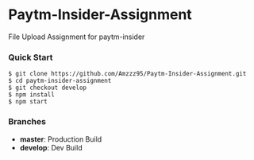 # Paytm-Insider-Assignment
File Upload Assignment for paytm-insider


### Quick Start

```shell
$ git clone https://github.com/Amzzz95/Paytm-Insider-Assignment.git
$ cd paytm-insider-assignment
$ git checkout develop
$ npm install
$ npm start
```

### Branches

* **master**: Production Build
* **develop**: Dev Build
